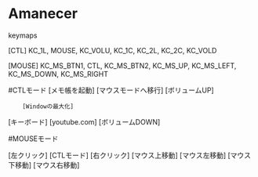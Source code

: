 ﻿# Amanecer

keymaps

[CTL]
    KC_1L, MOUSE, KC_VOLU,
           KC_1C,
    KC_2L, KC_2C, KC_VOLD

[MOUSE]
    KC_MS_BTN1, CTL,        KC_MS_BTN2,
                KC_MS_UP,
    KC_MS_LEFT, KC_MS_DOWN, KC_MS_RIGHT




#CTLモード
[メモ帳を起動]	[マウスモードへ移行]	[ボリュームUP]

		[Windowの最大化]

[キーボード]	[youtube.com]		[ボリュームDOWN]



#MOUSEモード

[左クリック]	[CTLモード]	[右クリック]
		[マウス上移動]
[マウス左移動]	[マウス下移動]	[マウス右移動]